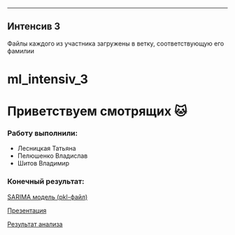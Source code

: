 -----------
Интенсив 3
-----------

Файлы каждого из участника загружены в ветку, соответствующую его фамилии

# ml_intensiv_3
# Приветствуем смотрящих 🐱
### Работу выполнили:
- Лесницкая Татьяна
- Пелюшенко Владислав
- Шитов Владимир


### Конечный результат:

[SARIMA модель (pkl-файл)](https://drive.google.com/file/d/19vCBHqFB-pUx5NFjh7YNdix_rBCd8wpT/view?usp=sharing)


[Презентация](https://github.com/lestanya/ML_3_ARMATURA_ISP-22/blob/main/%D0%BA%D0%BE%D0%BC%D0%B0%D0%BD%D0%B4%D0%B0%20%D0%B8%D1%81%D0%BF-22.pptx)

[Результат анализа](https://github.com/lestanya/ML_3_ARMATURA_ISP-22/blob/main/%D1%80%D0%B5%D0%B7%D1%83%D0%BB%D1%8C%D1%82%D0%B0%D1%82_%D0%B0%D0%BD%D0%B0%D0%BB%D0%B8%D0%B7%D0%B0.xlsx)

[Ссылка на приложение]:(https://22ab67fe61538072ca.gradio.live/)
